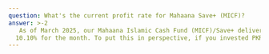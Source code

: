 ```yaml
---
question: What's the current profit rate for Mahaana Save+ (MICF)?
answer: >-2
   As of March 2025, our Mahaana Islamic Cash Fund (MICF)/Save+ delivered an annualized return of 
  10.10% for the month. To put this in perspective, if you invested PKR 100,000, you would have earned approximately PKR 841.6 in returns for March. You can invest any amount starting from just PKR 1,000, and add as little as PKR 500 anytime. It's important to understand that these returns can vary month to month, as they're influenced by market conditions and the State Bank of Pakistan's policy rates. For the most up-to-date returns, you can always check www.mahaana.com/micf#Performance.
---
```

